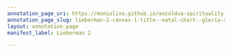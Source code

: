 ```yaml
---
annotation_page_uri: https://moniolivo.github.io/anzaldua-spirituality-recordings/annotations/lieberman-2-canvas-1-title--natal-chart--gloria-anzald-a-and-chela-sandoval---location--box--5---folder--11.json
annotation_page_slug: lieberman-2-canvas-1-title--natal-chart--gloria-anzald-a-and-chela-sandoval---location--box--5---folder--11
layout: annotation_page
manifest_label: Lieberman 2

---
```

